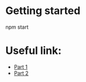 # Getting started
npm start

# Useful link:
- [Part 1](https://medium.com/@SzybkiSasza/react-electron-typescript-a-dev-experience-part-1-f507e98dd4d9)
- [Part 2](https://medium.com/swlh/react-electron-typescript-a-dev-experience-part-2-1dbbce43fcee)

